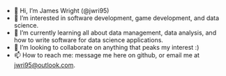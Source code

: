 - 👋 Hi, I’m James Wright (@jwri95)
- 👀 I’m interested in software development, game development, and data science.
- 🌱 I’m currently learning all about data management, data analysis, and how to write software for data science applications.
- 💞️ I’m looking to collaborate on anything that peaks my interest :)
- 📫 How to reach me: message me here on github, or email me at jwri95@outlook.com.

<!---
jwri95/jwri95 is a ✨ special ✨ repository because its `README.md` (this file) appears on your GitHub profile.
You can click the Preview link to take a look at your changes.
--->
